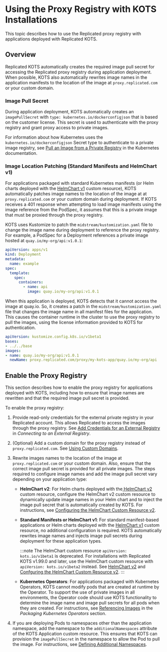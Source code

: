 # Using the Proxy Registry with KOTS Installations

This topic describes how to use the Replicated proxy registry with applications deployed with Replicated KOTS.

## Overview

Replicated KOTS automatically creates the required image pull secret for accessing the Replicated proxy registry during application deployment. When possible, KOTS also automatically rewrites image names in the application manifests to the location of the image at `proxy.replicated.com` or your custom domain.  

### Image Pull Secret

During application deployment, KOTS automatically creates an `imagePullSecret` with `type: kubernetes.io/dockerconfigjson` that is based on the customer license. This secret is used to authenticate with the proxy registry and grant proxy access to private images.

For information about how Kubernetes uses the `kubernetes.io/dockerconfigjson` Secret type to authenticate to a private image registry, see [Pull an Image from a Private Registry](https://kubernetes.io/docs/tasks/configure-pod-container/pull-image-private-registry/) in the Kubernetes documentation.

### Image Location Patching (Standard Manifests and HelmChart v1)

For applications packaged with standard Kubernetes manifests (or Helm charts deployed with the [HelmChart v1](/reference/custom-resource-helmchart) custom resource), KOTS automatically patches image names to the location of the image at at `proxy.replicated.com` or your custom domain during deployment. If KOTS receives a 401 response when attempting to load image manifests using the image reference from the PodSpec, it assumes that this is a private image that must be proxied through the proxy registry.

KOTS uses Kustomize to patch the `midstream/kustomization.yaml` file to change the image name during deployment to reference the proxy registry. For example, a PodSpec for a Deployment references a private image hosted at `quay.io/my-org/api:v1.0.1`:

```yaml
apiVersion: apps/v1
kind: Deployment
metadata:
  name: example
spec:
  template:
    spec:
      containers:
        - name: api
          image: quay.io/my-org/api:v1.0.1
```

When this application is deployed, KOTS detects that it cannot access
the image at quay.io. So, it creates a patch in the `midstream/kustomization.yaml`
file that changes the image name in all manifest files for the application. This causes the container runtime in the cluster to use the proxy registry to pull the images, using the license information provided to KOTS for authentication.

```yaml
apiVersion: kustomize.config.k8s.io/v1beta1
bases:
- ../../base
images:
- name: quay.io/my-org/api:v1.0.1
  newName: proxy.replicated.com/proxy/my-kots-app/quay.io/my-org/api
```

## Enable the Proxy Registry

This section describes how to enable the proxy registry for applications deployed with KOTS, including how to ensure that image names are rewritten and that the required image pull secret is provided.

To enable the proxy registry:

1. Provide read-only credentials for the external private registry in your Replicated account. This allows Replicated to access the images through the proxy registry. See [Add Credentials for an External Registry](packaging-private-images#add-credentials-for-an-external-registry) in _Connecting to an External Registry_.

1. (Optional) Add a custom domain for the proxy registry instead of `proxy.replicated.com`. See [Using Custom Domains](custom-domains-using).

1. Rewrite images names to the location of the image at `proxy.replicated.com` or your custom domain. Also, ensure that the correct image pull secret is provided for all private images. The steps required to configure image names and add the image pull secret vary depending on your application type:

    * **HelmChart v2**: For Helm charts deployed with the[ HelmChart v2](/reference/custom-resource-helmchart-v2) custom resource, configure the HelmChart v2 custom resource to dynamically update image names in your Helm chart and to inject the image pull secret that is automatically created by KOTS. For instructions, see [Configuring the HelmChart Custom Resource v2](/vendor/helm-native-v2-using).

    * **Standard Manifests or HelmChart v1**: For standard manifest-based applications or Helm charts deployed with the [HelmChart v1](/reference/custom-resource-helmchart) custom resource, no additional configuration is required. KOTS automatically rewrites image names and injects image pull secrets during deployment for these application types.

        :::note
        The HelmChart custom resource `apiVersion: kots.io/v1beta1` is deprecated. For installations with Replicated KOTS v1.99.0 and later, use the HelmChart custom resource with `apiVersion: kots.io/v1beta2` instead. See [HelmChart v2](/reference/custom-resource-helmchart-v2) and [Confguring the HelmChart Custom Resource v2](/vendor/helm-native-v2-using).
        :::

    * **Kubernetes Operators**: For applications packaged with Kubernetes Operators, KOTS cannot modify pods that are created at runtime by the Operator. To support the use of private images in all environments, the Operator code should use KOTS functionality to determine the image name and image pull secrets for all pods when they are created. For instructions, see [Referencing Images](/vendor/operator-referencing-images) in the _Packaging Kubernetes Operators_ section.

1. If you are deploying Pods to namespaces other than the application namespace, add the namespace to the `additionalNamespaces` attribute of the KOTS Application custom resource. This ensures that KOTS can provision the `imagePullSecret` in the namespace to allow the Pod to pull the image. For instructions, see [Defining Additional Namespaces](operator-defining-additional-namespaces).